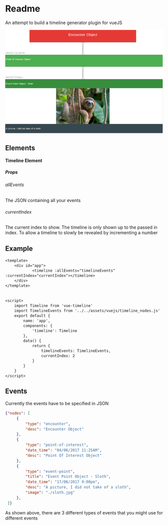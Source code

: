 # Readme

An attempt to build a timeline generator plugin for vueJS

![alt text](./examples/timeline-object-examples.png)


## Elements

#### Timeline Element

##### Props
###### allEvents
The JSON containing all your events

###### currentIndex
The current index to show. The timeline is only shown up to the passed in index. To allow a timeline to slowly be revealed by incrementing a number


## Example
```
<template>
    <div id="app">
            <timeline :allEvents="timelineEvents" :currentIndex="currentIndex"></timeline>
    </div>
</template>


<script>
    import Timeline from 'vue-timeline'
    import TimelineEvents from '../../assets/vuejs/timeline_nodes.js'
    export default {
        name: 'app',
        components: {
            'timeline': Timeline
        },
        data() {
            return {
                timelineEvents: TimelineEvents,
                currentIndex: 2
            }
        }
    }
</script>
```
## Events

Currently the events have to be specified in JSON
```JSON
{"nodes": [
     {
         "type": "encounter",
         "desc": "Encounter Object"
     },
     {
         "type": "point-of-interest",
         "date_time": "04/06/2017 11:25AM",
         "desc": "Point Of Interest Object"
     },
     {
         "type": "event-point",
         "title": "Event Point Object - Sloth",
         "date_time": "17/06/2017 9:00pm",
         "desc": "A picture, I did not take of a sloth",
         "image": "./sloth.jpg"
     },
 ]}
```

As shown above, there are 3 different types of events that you might use for different events